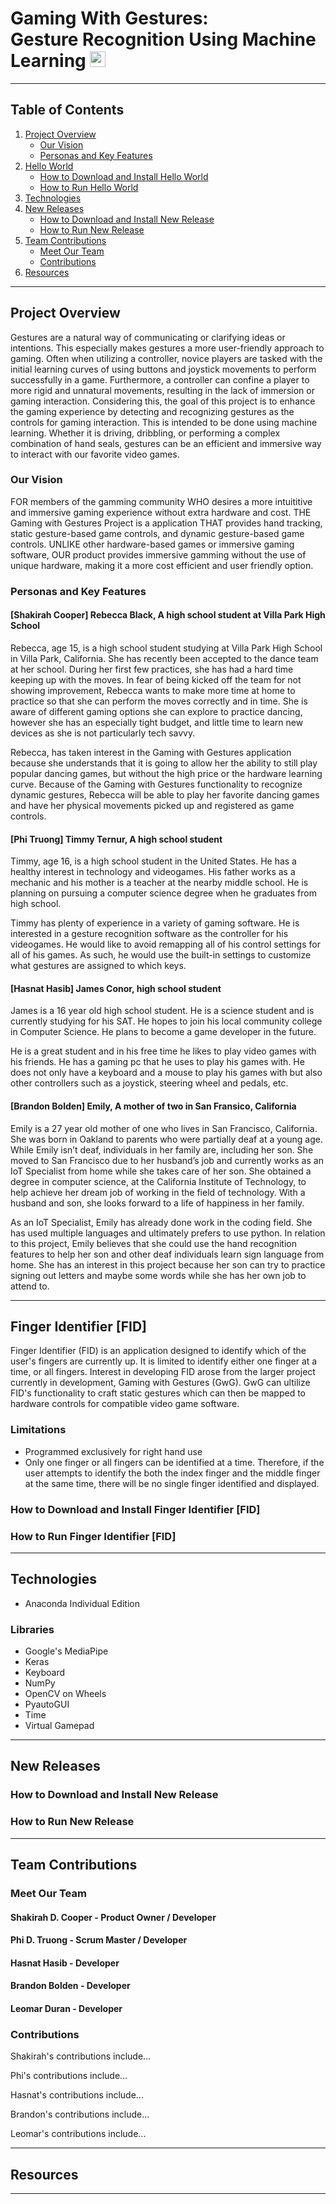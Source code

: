 # Gaming With Gestures:<br>Gesture Recognition Using Machine Learning <img src="https://drive.google.com/uc?export=view&id=10pEPAWtMe4R3jUYgyDQsqDI5LmS81gAT" width="25" height="25">
***
## Table of Contents
1. [Project Overview](#project-overview)
    * [Our Vision](#our-vision)
    * [Personas and Key Features](#personas-features)
2. [Hello World](#hello-world)
    * [How to Download and Install Hello World](#download-install)
    * [How to Run Hello World](#run)
3. [Technologies](#technologies)
4. [New Releases](#new-releases)
    * [How to Download and Install New Release](#download-install-release)
    * [How to Run New Release](#run-release)
5. [Team Contributions](#team-contributions)
    * [Meet Our Team](#team)
    * [Contributions](#contributions)
6. [Resources](#resources)

***
<a name = "project-overview"></a>
## Project Overview 
Gestures are a natural way of communicating or clarifying ideas or intentions. This especially makes gestures a more user-friendly approach to gaming. Often when utilizing a controller, novice players are tasked with the initial learning curves of using buttons and joystick movements to perform successfully in a game. Furthermore, a controller can confine a player to more rigid and unnatural movements, resulting in the lack of immersion or gaming interaction. Considering this, the goal of this project is to enhance the gaming experience by detecting and recognizing gestures as the controls for gaming interaction. This is intended to be done using machine learning. Whether it is driving, dribbling, or performing a complex combination of hand seals, gestures can be an efficient and immersive way to interact with our favorite video games.

<a name = "our-vision"></a>
### Our Vision
FOR members of the gamming community WHO desires a more intuititive and immersive gaming experience without extra hardware and cost. THE Gaming with Gestures Project is a application THAT provides hand tracking, static gesture-based game controls, and dynamic gesture-based game controls. UNLIKE other hardware-based games or immersive gaming software, OUR product provides immersive gamming without the use of unique hardware, making it a more cost efficient and user friendly option.

<a name = "personas-features"></a>
### Personas and Key Features
#### [Shakirah Cooper] Rebecca Black, A high school student at Villa Park High School
Rebecca, age 15, is a high school student studying at Villa Park High School in Villa Park, California. She has recently been accepted to the dance team at her school. During her first few practices, she has had a hard time keeping up with the moves. In fear of being kicked off the team for not showing improvement, Rebecca wants to make more time at home to practice so that she can perform the moves correctly and in time. She is aware of different gaming options she can explore to practice dancing, however she has an especially tight budget, and little time to learn new devices as she is not particularly tech savvy.

Rebecca, has taken interest in the Gaming with Gestures application because she understands that it is going to allow her the ability to still play popular dancing games, but without the high price or the hardware learning curve. Because of the Gaming with Gestures functionality to recognize dynamic gestures, Rebecca will be able to play her favorite dancing games and have her physical movements picked up and registered as game controls.

#### [Phi Truong] Timmy Ternur, A high school student
Timmy, age 16, is a high school student in the United States. He has a healthy interest in technology and videogames. His father works as a mechanic and his mother is a teacher at the nearby middle school. He is planning on pursuing a computer science degree when he graduates from high school.

Timmy has plenty of experience in a variety of gaming software. He is interested in a gesture recognition software as the controller for his videogames. He would like to avoid remapping all of his control settings for all of his games. As such, he would use the built-in settings to customize what gestures are assigned to which keys.

#### [Hasnat Hasib] James Conor, high school student
James is a 16 year old high school student. He is a science student and is currently studying for
his SAT. He hopes to join his local community college in Computer Science. He plans to become a
game developer in the future.

He is a great student and in his free time he
likes to play video games with his friends. He has a gaming pc that he uses to play his games with.
He does not only have a keyboard and a mouse to play his games with but also other controllers
such as a joystick, steering wheel and pedals, etc.

#### [Brandon Bolden] Emily, A mother of two in San Fransico, California
Emily is a 27 year old mother of one who lives in San Francisco, California. She was born in Oakland to parents who were partially deaf at a young age. While Emily isn’t deaf, individuals in her family are, including her son. She moved to San Francisco due to her husband’s job and currently works as an IoT Specialist from home while she takes care of her son. She obtained a degree in computer science, at the California Institute of Technology, to help achieve her dream job of working in the field of technology. With a husband and son, she looks forward to a life of happiness in her family.

As an IoT Specialist, Emily has already done work in the coding field. She has used multiple languages and ultimately prefers to use python. In relation to this project, Emily believes that she could use the hand recognition features to help her son and other deaf individuals learn sign language from home. She has an interest in this project because her son can try to practice signing out letters and maybe some words while she has her own job to attend to.



***
<a name = "hello-world"></a>
## Finger Identifier [FID]
Finger Identifier (FID) is an application designed to identify which of the user's fingers are currently up. It is limited to identify either one finger at a time, or all fingers. Interest in developing FID arose from the larger project currently in development, Gaming with Gestures (GwG). GwG can ultilize FID's functionality to craft static gestures which can then be mapped to hardware controls for compatible video game software.

### Limitations
* Programmed exclusively for right hand use
* Only one finger or all fingers can be identified at a time. Therefore, if the user attempts to identify the both the index finger and the middle finger at the same time, there will be no single finger identified and displayed.

<a name = "download-install"></a>
### How to Download and Install Finger Identifier [FID]

<a name = "run"></a>
### How to Run Finger Identifier [FID]


***
<a name = "technologies"></a>
## Technologies
* Anaconda Individual Edition

### Libraries
* Google's MediaPipe
* Keras
* Keyboard
* NumPy
* OpenCV on Wheels
* PyautoGUI
* Time
* Virtual Gamepad

***
<a name = "new-releases"></a>
## New Releases

<a name = "download-install-release"></a>
### How to Download and Install New Release

<a name = "run-release"></a>
### How to Run New Release


***
<a name = "team-contributions"></a>
## Team Contributions

<a name = "team"></a>
### Meet Our Team
#### Shakirah D. Cooper - Product Owner / Developer
#### Phi D. Truong - Scrum Master / Developer
#### Hasnat Hasib - Developer
#### Brandon Bolden - Developer
#### Leomar Duran - Developer

<a name = "contributions"></a>
### Contributions
Shakirah's contributions include...

Phi's contributions include...

Hasnat's contributions include...

Brandon's contributions include...

Leomar's contributions include...

***
<a name = "resources"></a>
## Resources


***


